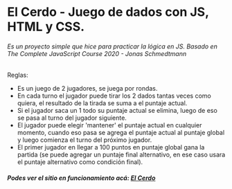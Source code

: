 # El Cerdo - Juego de dados con JS, HTML y CSS.

###### Es un proyecto simple que hice para practicar la lógica en JS. *Basado en The Complete JavaScript Course 2020 - Jonas Schmedtmann*

Reglas:
- Es un juego de 2 jugadores, se juega por rondas.
- En cada turno el jugador puede tirar los 2 dados tantas veces como quiera,
  el resultado de la tirada se suma a el puntaje actual.
- Si el jugador saca un 1 todo su puntaje actual se elimina, luego de eso se pasa al turno del jugador siguiente.
- El jugador puede elegir 'mantener' el puntaje actual en cualquier momento, 
  cuando eso pasa se agrega el puntaje actual al puntaje global y luego comienza el turno del próximo jugador.
- El primer jugador en llegar a 100 puntos en puntaje global gana la partida
  (se puede agregar un puntaje final alternativo, en ese caso usara el puntaje alternativo como condición final).

##### Podes ver el sitio en funcionamiento acá:  [El Cerdo](https://ernestosperanza-juego-de-dados.netlify.app/)
